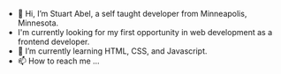 - 👋 Hi, I’m Stuart Abel, a self taught developer from Minneapolis, Minnesota. 
- I'm currently looking for my first opportunity in web development as a frontend developer.
- 🌱 I’m currently learning HTML, CSS, and Javascript.
- 📫 How to reach me ...

<!---
stu822/stu822 is a ✨ special ✨ repository because its `README.md` (this file) appears on your GitHub profile.
You can click the Preview link to take a look at your changes.
--->
